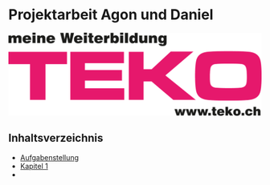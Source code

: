# Projektarbeit Agon und Daniel

![teko-logo-web.png](Images%2Fteko-logo-web.png)

## Inhaltsverzeichnis
- [Aufgabenstellung](/PA_Agon_Daniel/Aufgabenstellung.md)
- [Kapitel 1](/PA_Agon_Daniel/Kapitel_1.md)
- 
